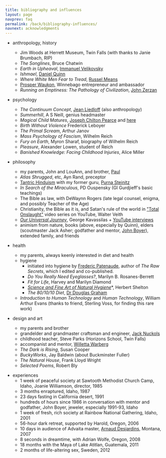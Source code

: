 ```yaml
---
title: bibliography and influences
layout: page
navprev: faq
permalink: /back/bibliography-influences/
navnext: acknowledgments
---
```


- anthropology, history
	- Jim Woods at Herrett Museum, Twin Falls (with thanks to Janie Brumbach, RIP)
	- _The Songlines_, Bruce Chatwin
	- _Earth in Upheaval_, [Immanuel Velikovsky](https://www.velikovsky.info)
	- _Ishmael_, [Daniel Quinn](https://ishmael.org)
	- _Where White Men Fear to Tread_, [Russel Means](https://www.russellmeansfreedom.com)
	- [Prosper Waukon](https://bit.ly/prosperwaukon), Winnebago entrepreneur and ambassador
	- _Running on Emptiness: The Pathology of Civilization_, [John Zerzan](https://www.johnzerzan.net)
- psychology
	- _The Continuum Concept_, [Jean Liedloff](https://continuum-concept.org) (also anthropology)
	- _Summerhill_, A S Neill, genius headmaster
	- _Magical Child Matures_, [Joseph Chilton Pearce](https://joseph-chilton-pearce.com/) and [here](https://ttfuture.org)
	- _Birth Without Violence_ Frederick Leboyer
	- _The Primal Scream_, Arthur Janov
	- _Mass Psychology of Fascism_, Wilhelm Reich
	- _Fury on Earth_, Myron Sharaf, biography of Wilhelm Reich 
	- _Pleasure_, Alexander Lowen, student of Reich
	- _Banished Knowledge: Facing Childhood Injuries_, Alice Miller
- philosophy 
	- my parents, John and LouAnn, and brother, [Paul](https://blacklabworld.com)
	- _Atlas Shrugged_, etc, Ayn Rand, preceptor
   - [Tantric Hinduism](https://www.hohmpress.com/products/the-alchemy-of-transformation) with my former guru, [Purna Steinitz](https://goo.gl/dEcMwg)
	- _In Search of the Miraculous_, PD Ouspensky (GI Gurdjieff's basic teachings)
	- The Bible as law, with DeWaynn Rogers (late legal counsel, enigma, and possibly Teacher of the Age)
	- Christianity, the Bible as it is, and Satan's rule of the world in ["Total Onslaught"](https://adtv.watch/series/total-onslaught) video series on YouTube, Walter Veith
	- [_Our Universal Journey_](https://ourjourneyhome.earth), George Kavassilas + [YouTube interviews](https://youtube.com/playlist?list=PLV75wDOASk_eAijH1idZyya3AE7RmwbG1)
	- animism from nature, books (above, especially by Quinn), elders (scoutmaster Jack Asher; godfather and mentor, [John Boyer](https://www.facebook.com/boyerjewelry/)), extended family, and friends
- health
	- my parents, always keenly interested in diet and health
	- hygiene
		- initiated into hygiene by [Frederic Patenaude](https://fredericpatenaude.com), author of _The Raw Secrets_, which I edited and co-published.
		- _Do You Really Need Eyeglasses?_, Marilyn B. Rosanes-Berrett
		- _Fit for Life_, Harvey and Marilyn Diamond
		- [*Science and Fine Art of Natural Hygiene*](/f/hygiene.pdf)\*, Herbert Shelton
		- _The 80/10/10 Diet_, [Dr Douglas Graham](https://foodnsport.com)
	- _Introduction to Human Technology_ and _Human Technology_, William Arthur Evans (thanks to friend, Sterling Voss, for finding this rare work)

- design and art 
	- my parents and brother
	- grandelder and grandmaster craftsman and engineer, [Jack Nuckols](https://rockcreekmetalcraft.com)
	- childhood teacher, Steve Parks (Horizons School, Twin Falls)
	- accompanist and mentor, [Willetta Warberg](https://bit.ly/willettawarberg)
	- _The Dark is Rising_, Susan Cooper
	- _BuckyWorks_, Jay Baldwin (about Buckminster Fuller)
	- _The Natural House_, Frank Lloyd Wright
	- _Selected Poems_, Robert Bly 

<!--pagebreak-->

- experiences
	- 1 week of peaceful society at Sawtooth Methodist Church Camp, Idaho, Joanie Williamson, director, 1985
	- 3 months enraptured, Idaho, 1987
	- 23 days fasting in California desert, 1991
	- hundreds of hours since 1986 in conversation with mentor and godfather, John Boyer, jeweler, especially 1991-93, Idaho
	- 1 week of fresh, rich society at Rainbow National Gathering, Idaho, 2001
	- 56-hour dark retreat, supported by Harold, Oregon, 2006
	- 10 days in audience of Advaita master, [Arnaud Desjardins](https://arnauddesjardinsdvds.com), Montana, 2007
	- 8 seconds in dreamtime, with Adrian Wolfe, Oregon, 2008
	- 18 months with the Maya of Lake Atitlan, Guatemala, 2011
	- 2 months of life-altering sex, Sweden, 2012

